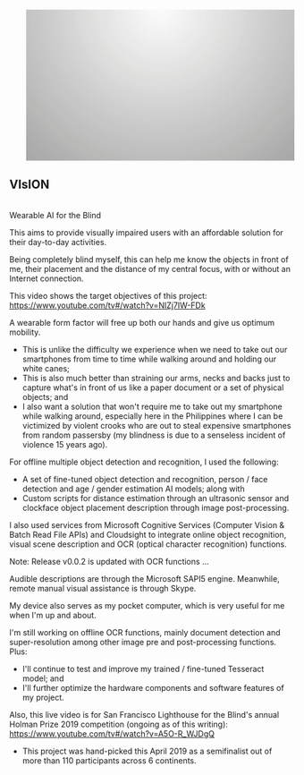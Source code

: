 <p><a href="https://github.com/MXGray/VIsION/blob/master/AnimatedVIsIONLogo_1920x1080.gif" target="_blank"><img src="https://github.com/MXGray/VIsION/blob/master/AnimatedVIsIONLogo_1920x1080.gif" border="0" alt="Animated VIsION Logo: This is an image of a closed camera lens that opens up to show the word VIsION and closes back again, in a loop." width="480" height="270" align="left" HSPACE="30" VSPACE="30" /></a><h2>VIsION</h2><br>Wearable AI for the Blind<br></p>

This aims to provide visually impaired users with an affordable solution for their day-to-day activities.

Being completely blind myself, this can help me know the objects in front of me, their placement and the distance of my central focus, with or without an Internet connection.

This video shows the target objectives of this project:  https://www.youtube.com/tv#/watch?v=NIZj7IW-FDk

A wearable form factor will free up both our hands and give us optimum mobility.
-  This is unlike the difficulty we experience when we need to take out our smartphones from time to time while walking around and holding our white canes;
-  This is also much better than straining our arms, necks and backs just to capture what's in front of us like a paper document or a set of physical objects; and
-  I also want a solution that won't require me to take out my smartphone while walking around, especially here in the Philippines where I can be victimized by violent crooks who are out to steal expensive smartphones from random passersby (my blindness is due to a senseless incident of violence 15 years ago).

For offline multiple object detection and recognition, I used the following:
-  A set of fine-tuned object detection and recognition, person / face detection and age / gender estimation AI models; along with
-  Custom scripts for distance estimation through an ultrasonic sensor and clockface object placement description through image post-processing.

I also used services from Microsoft Cognitive Services (Computer Vision & Batch Read File APIs) and Cloudsight to integrate online object recognition, visual scene description and OCR (optical character recognition) functions.

Note:  Release v0.0.2 is updated with OCR functions ...

Audible descriptions are through the Microsoft SAPI5 engine. Meanwhile, remote manual visual assistance is through Skype.

My device also serves as my pocket computer, which is very useful for me when I'm up and about.

I'm still working on offline OCR functions, mainly document detection and super-resolution among other image pre and post-processing functions. Plus:
-  I'll continue to test and improve my trained / fine-tuned Tesseract model; and
-  I'll further optimize the hardware components and software features of my project.

Also, this live video is for San Francisco Lighthouse for the Blind's annual Holman Prize 2019 competition (ongoing as of this writing):  https://www.youtube.com/tv#/watch?v=A5O-R_WJDgQ
-  This project was hand-picked this April 2019 as a semifinalist out of more than 110 participants across 6 continents.
  
